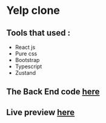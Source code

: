 # Yelp clone

## Tools that used : 
- React js
- Pure css
- Bootstrap
- Typescript
- Zustand

## The Back End code [here](https://github.com/AmmarYasir29/Yelp)

## Live preview [here](https://yelp-iq.netlify.app/)
